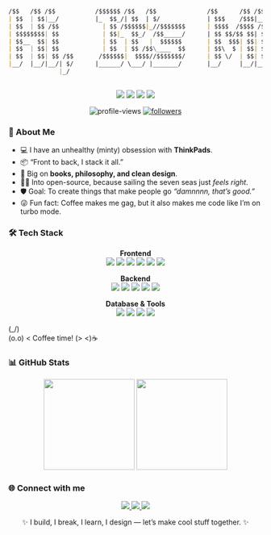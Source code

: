 ```markdown

/$$   /$$ /$$           /$$$$$$ /$$   /$$              /$$      /$$ /$$           /$$                 /$$ /$$          
| $$  | $$|__/          |_  $$_/| $$  | $/             | $$$    /$$$|__/          | $$                | $$| $$          
| $$  | $$ /$$            | $$ /$$$$$$|_//$$$$$$$      | $$$$  /$$$$ /$$  /$$$$$$$| $$$$$$$   /$$$$$$ | $$| $$  /$$$$$$ 
| $$$$$$$$| $$            | $$|_  $$_/  /$$_____/      | $$ $$/$$ $$| $$ /$$_____/| $$__  $$ /$$__  $$| $$| $$ /$$__  $$
| $$__  $$| $$            | $$  | $$   |  $$$$$$       | $$  $$$| $$| $$| $$      | $$  \ $$| $$$$$$$$| $$| $$| $$$$$$$$
| $$  | $$| $$            | $$  | $$ /$$\____  $$      | $$\  $ | $$| $$| $$      | $$  | $$| $$_____/| $$| $$| $$_____/
| $$  | $$| $$ /$$       /$$$$$$|  $$$$//$$$$$$$/      | $$ \/  | $$| $$|  $$$$$$$| $$  | $$|  $$$$$$$| $$| $$|  $$$$$$$
|__/  |__/|__/| $/      |______/ \___/ |_______/       |__/     |__/|__/ \_______/|__/  |__/ \_______/|__/|__/ \_______/
              |_/                                                                                                                                                                                                    
                                                                                                                                                                               
```

<p align="center">
  <img src="https://img.shields.io/badge/Builder-%23800080?style=for-the-badge&logoColor=white"/>
  <img src="https://img.shields.io/badge/Designer-%235000A0?style=for-the-badge&logoColor=white"/>
  <img src="https://img.shields.io/badge/ThinkPad%20Enjoyer-%23330033?style=for-the-badge&logoColor=white"/>
  <img src="https://img.shields.io/badge/Open%20Source%20Lover-%23E6E6FA?style=for-the-badge&logoColor=white"/>
</p>

<p align="center">
  <img src="https://komarev.com/ghpvc/?username=MichelleAijo&label=Profile%20views&color=800080&style=flat" alt="profile-views" />
  <a href="https://github.com/MichelleAijo?tab=followers">
    <img src="https://img.shields.io/github/followers/MichelleAijo?label=Followers&style=social&color=800080" alt="followers"/>
  </a>
</p>

### 🚀 About Me
- 💻 I have an unhealthy (minty) obsession with **ThinkPads**.
- 📦 “Front to back, I stack it all.”
- 📓 Big on **books, philosophy, and clean design**.
- 🏴‍☠️ Into open-source, because sailing the seven seas just *feels right*.
- 🛡️ Goal: To create things that make people go *“damnnnn, that’s good.”*
- 😜 Fun fact: Coffee makes me gag, but it also makes me code like I’m on turbo mode.

### 🛠️ Tech Stack

<p align="center">
  <!-- Frontend -->
  <strong>Frontend</strong><br>
  <img src="https://img.shields.io/badge/Angular-%239000D6?style=for-the-badge&logo=angular&logoColor=white"/>
  <img src="https://img.shields.io/badge/React-%23B347FF?style=for-the-badge&logo=react&logoColor=white"/>
  <img src="https://img.shields.io/badge/TypeScript-%23AA00FF?style=for-the-badge&logo=typescript&logoColor=white"/>
  <img src="https://img.shields.io/badge/JavaScript-%238500FF?style=for-the-badge&logo=javascript&logoColor=white"/>
  <img src="https://img.shields.io/badge/HTML5-%239000FF?style=for-the-badge&logo=html5&logoColor=white"/>
  <img src="https://img.shields.io/badge/CSS3-%23A64DFF?style=for-the-badge&logo=css3&logoColor=white"/>
</p>

<p align="center">
  <!-- Backend -->
  <strong>Backend</strong><br>
  <img src="https://img.shields.io/badge/Node.js-%236600CC?style=for-the-badge&logo=node.js&logoColor=white"/>
  <img src="https://img.shields.io/badge/Express-%238000FF?style=for-the-badge&logo=express&logoColor=white"/>
  <img src="https://img.shields.io/badge/.NET-%239966FF?style=for-the-badge&logo=dotnet&logoColor=white"/>
  <img src="https://img.shields.io/badge/Python-%23B266FF?style=for-the-badge&logo=python&logoColor=white"/>
  <img src="https://img.shields.io/badge/C++-%237D00FF?style=for-the-badge&logo=c%2B%2B&logoColor=white"/>
</p>

<p align="center">
  <!-- Database & Tools -->
  <strong>Database & Tools</strong><br>
  <img src="https://img.shields.io/badge/MongoDB-%238C33FF?style=for-the-badge&logo=mongodb&logoColor=white"/>
  <img src="https://img.shields.io/badge/Git-%239966FF?style=for-the-badge&logo=git&logoColor=white"/>
  <img src="https://img.shields.io/badge/GitHub-%23A64DFF?style=for-the-badge&logo=github&logoColor=white"/>
  <img src="https://img.shields.io/badge/VS%20Code-%23B266FF?style=for-the-badge&logo=visual-studio-code&logoColor=white"/>
</p>


  (\_/)  
  (o.o)  < Coffee time!
  (> <)☕


### 📊 GitHub Stats
<p align="center">
  <img src="https://github-readme-stats.vercel.app/api?username=MichelleAijo&show_icons=true&theme=radical&title_color=E6E6FA&icon_color=800080" height="180"/>
  <img src="https://github-readme-stats.vercel.app/api/top-langs/?username=MichelleAijo&layout=compact&theme=radical&title_color=E6E6FA&icon_color=800080" height="180"/>
</p>

### 🌐 Connect with me
<p align="center">
  <a href="https://www.linkedin.com/in/michelle-a-956893253/" target="_blank">
    <img src="https://img.shields.io/badge/-LinkedIn-%23800080?style=flat&logo=linkedin&logoColor=white" />
  </a>
  <a href="https://twitter.com/" target="_gunmetal_ainbowblank">
    <img src="https://img.shields.io/badge/-Twitter-%235000A0?style=flat&logo=twitter&logoColor=white" />
  </a>
  <a href="mailto:your-michelleaijo@gmail.com">
    <img src="https://img.shields.io/badge/-Email-%23E6E6FA?style=flat&logo=gmail&logoColor=white" />
  </a>
</p>

<p align="center">✨ I build, I break, I learn, I design — let’s make cool stuff together. ✨</p>

